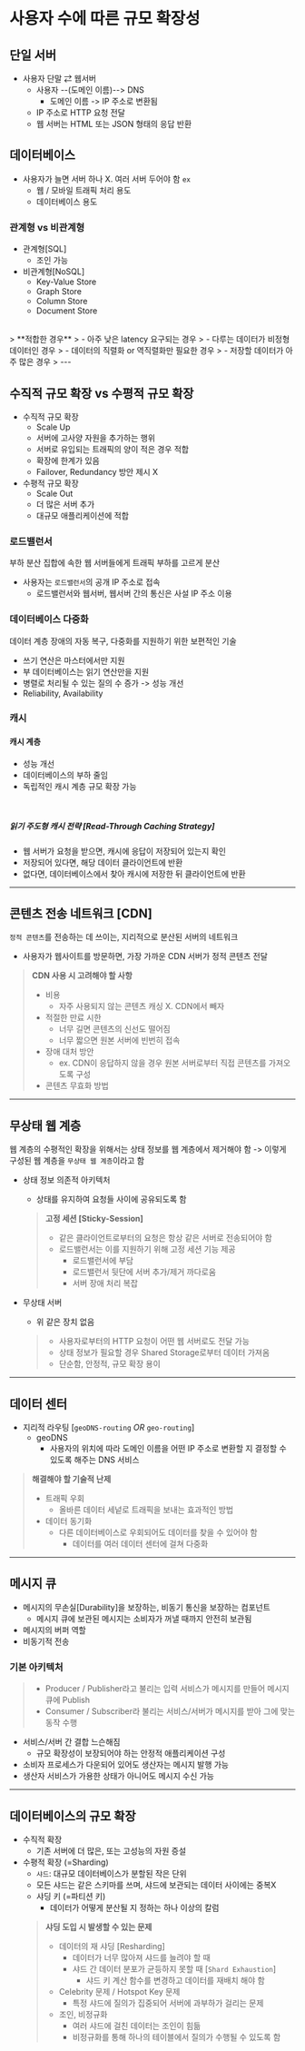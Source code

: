 # 사용자 수에 따른 규모 확장성

## 단일 서버

- 사용자 단말 ⇄ 웹서버
  - 사용자 --(도메인 이름)--> DNS
    - 도메인 이름 -> IP 주소로 변환됨
  - IP 주소로 HTTP 요청 전달
  - 웹 서버는 HTML 또는 JSON 형태의 응답 반환

## 데이터베이스

- 사용자가 늘면 서버 하나 X. 여러 서버 두어야 함
`ex`
  - 웹 / 모바일 트래픽 처리 용도
  - 데이터베이스 용도

### 관계형 vs 비관계형

- 관계형[SQL]
  - 조인 가능
- 비관계형[NoSQL]
  - Key-Value Store
  - Graph Store
  - Column Store
  - Document Store
<br>
  > **적합한 경우**
  > - 아주 낮은 latency 요구되는 경우
  > - 다루는 데이터가 비정형 데이터인 경우
  > - 데이터의 직렬화 or 역직렬화만 필요한 경우
  > - 저장할 데이터가 아주 많은 경우
  >
---

## 수직적 규모 확장 vs 수평적 규모 확장

- 수직적 규모 확장
  - Scale Up
  - 서버에 고사양 자원을 추가하는 행위
  - 서버로 유입되는 트래픽의 양이 적은 경우 적합
  - 확장에 한계가 있음
  - Failover, Redundancy 방안 제시 X
- 수평적 규모 확장
  - Scale Out
  - 더 많은 서버 추가
  - 대규모 애플리케이션에 적합

### 로드밸런서

부하 분산 집합에 속한 웹 서버들에게 트래픽 부하를 고르게 분산

- 사용자는 `로드밸런서`의 공개 IP 주소로 접속
  - 로드밸런서와 웹서버, 웹서버 간의 통신은 사설 IP 주소 이용

### 데이터베이스 다중화

데이터 계층 장애의 자동 복구, 다중화를 지원하기 위한 보편적인 기술

- 쓰기 연산은 마스터에서만 지원
- 부 데이터베이스는 읽기 연산만을 지원
- 병렬로 처리될 수 있는 질의 수 증가 -> 성능 개선
- Reliability, Availability

### 캐시

#### 캐시 계층

- 성능 개선
- 데이터베이스의 부하 줄임
- 독립적인 캐시 계층 규모 확장 가능
<br>

##### 읽기 주도형 캐시 전략 [Read-Through Caching Strategy]

- 웹 서버가 요청을 받으면, 캐시에 응답이 저장되어 있는지 확인
- 저장되어 있다면, 해당 데이터 클라이언트에 반환
- 없다면, 데이터베이스에서 찾아 캐시에 저장한 뒤 클라이언트에 반환

---

## 콘텐츠 전송 네트워크 [CDN]

`정적 콘텐츠`를 전송하는 데 쓰이는, 지리적으로 분산된 서버의 네트워크

- 사용자가 웹사이트를 방문하면, 가장 가까운 CDN 서버가 정적 콘텐츠 전달

> **CDN 사용 시 고려해야 할 사항**
>
> - 비용
>   - 자주 사용되지 않는 콘텐츠 캐싱 X. CDN에서 빼자
> - 적절한 만료 시한
>   - 너무 길면 콘텐츠의 신선도 떨어짐
>   - 너무 짧으면 원본 서버에 빈번히 접속
> - 장애 대처 방안
>   - ex. CDN이 응답하지 않을 경우 원본 서버로부터 직접 콘텐츠를 가져오도록 구성
> - 콘텐츠 무효화 방법
>
---

## 무상태 웹 계층

웹 계층의 수평적인 확장을 위해서는 상태 정보를 웹 계층에서 제거해야 함
-> 이렇게 구성된 웹 계층을 `무상태 웹 계층`이라고 함

- 상태 정보 의존적 아키텍처
  - 상태를 유지하여 요청들 사이에 공유되도록 함

  > **고정 세션 [Sticky-Session]**
    > - 같은 클라이언트로부터의 요청은 항상 같은 서버로 전송되어야 함
    > - 로드밸런서는 이를 지원하기 위해 고정 세션 기능 제공
    >   - 로드밸런서에 부담
    >   - 로드밸런서 뒷단에 서버 추가/제거 까다로움
    >   - 서버 장애 처리 복잡
  
- 무상태 서버
  - 위 같은 장치 없음

  > - 사용자로부터의 HTTP 요청이 어떤 웹 서버로도 전달 가능
  > - 상태 정보가 필요할 경우 Shared Storage로부터 데이터 가져옴
  > - 단순함, 안정적, 규모 확장 용이

---

## 데이터 센터

- 지리적 라우팅 [`geoDNS-routing` *OR* `geo-routing`]
  - geoDNS
    - 사용자의 위치에 따라 도메인 이름을 어떤 IP 주소로 변환할 지 결정할 수 있도록 해주는 DNS 서비스

> **해결해야 할 기술적 난제**
>
> - 트래픽 우회
>   - 올바른 데이터 세넡로 트래픽을 보내는 효과적인 방법
> - 데이터 동기화
>   - 다른 데이터베이스로 우회되어도 데이터를 찾을 수 있어야 함
>     - 데이터를 여러 데이터 센터에 걸쳐 다중화
>
---

## 메시지 큐

- 메시지의 무손실[Durability]을 보장하는, 비동기 통신을 보장하는 컴포넌트
  - 메시지 큐에 보관된 메시지는 소비자가 꺼낼 때까지 안전히 보관됨
- 메시지의 버퍼 역할
- 비동기적 전송

### 기본 아키텍처

> - Producer / Publisher라고 불리는 입력 서비스가 메시지를 만들어 메시지 큐에 Publish
> - Consumer / Subscriber라 불리는 서비스/서버가 메시지를 받아 그에 맞는 동작 수행

- 서비스/서버 간 결합 느슨해짐
  - 규모 확장성이 보장되어야 하는 안정적 애플리케이션 구성
- 소비자 프로세스가 다운되어 있어도 생산자는 메시지 발행 가능
- 생산자 서비스가 가용한 상태가 아니어도 메시지 수신 가능

---

## 데이터베이스의 규모 확장

- 수직적 확장
  - 기존 서버에 더 많은, 또는 고성능의 자원 증설
- 수평적 확장 (=Sharding)
  - `샤드`: 대규모 데이터베이스가 분할된 작은 단위
  - 모든 샤드는 같은 스키마를 쓰며,
    샤드에 보관되는 데이터 사이에는 중복X
  - 샤딩 키 (=파티션 키)
    - 데이터가 어떻게 분산될 지 정하는 하나 이상의 칼럼
  > **샤딩 도입 시 발생할 수 있는 문제**
  > - 데이터의 재 샤딩 [Resharding]
  >   - 데이터가 너무 많아져 샤드를 늘려야 할 때
  >   - 샤드 간 데이터 분포가 균등하지 못할 때 [`Shard Exhaustion`]
  >     - 샤드 키 계산 함수를 변경하고 데이터를 재배치 해야 함
  > - Celebrity 문제 / Hotspot Key 문제
  >   - 특정 샤드에 질의가 집중되어 서버에 과부하가 걸리는 문제
  > - 조인, 비정규화
  >   - 여러 샤드에 걸친 데이터는 조인이 힘듦
  >   - 비정규화를 통해 하나의 테이블에서 질의가 수행될 수 있도록 함
